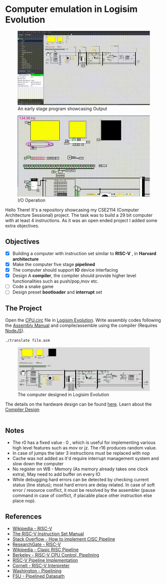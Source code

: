 # Computer emulation in Logisim Evolution

<figure>
<img src="./assets/output.gif">
<caption> An early stage program showcasing Output</caption>
</figure>

<figure>
<img src="./assets/io.gif">
<caption> I/O Operation</caption>
</figure>
Hello There!
It's a repository showcasing my CSE2114 (Computer Architecture Sessional) project. The task was to build a 29 bit computer with at least 4 instructions. As it was an open ended project I added some extra objectives.

## Objectives

- [x] Building a computer with instruction set similar to **RISC-V** , in **Harvard architecture**
- [x] Make the computer five stage **pipelined**
- [x] The computer should support **IO** device interfacing
- [x] Design A **compiler**, the compiler should provide higher level functionalities such as push/pop,mov etc.
- [ ] Code a snake game
- [ ] Design preset **bootloader** and **interrupt** set

## The Project

Open the [CPU.circ](CPU.circ) file in [Logisim Evolution](https://github.com/logisim-evolution/logisim-evolution). Write assembly codes following the [Assembly Manual](assembly.md) and compile/assemble using the compiler (Requires [NodeJS](https://nodejs.org/en)).

```bash
./translate file.asm
```

<figure>
<img src="./assets/whole.png">
<caption> The computer designed in Logisim Evolution</caption>
</figure>

The details on the hardware design can be found [here](./design.md). Learn about the [Compiler Design](./compiler.md)
<br>
<br>

## Notes

- The r0 has a fixed value : 0 , which is useful for implementing various high level features such as mov or jz. The r16 produces random value.
- In case of jumps the later 3 instructions must be replaced with nop
- Cache was not added as it'd require interrupt management system and slow down the computer
- No register on WB - Memory (As memory already takes one clock extra), May need to add buffer on every IO
- While debugging hard errors can be detected by checking current status (line status); most hard errors are delay related. In case of soft error / resource conflict, it must be resolved by the assembler (pause command in case of conflict, if placable place other instruction else place nop).

## References

- [Wikipedia - RISC-V](https://en.wikipedia.org/wiki/RISC-V)
- [The RISC-V Instruction Set Manual](https://riscv.org/wp-content/uploads/2017/05/riscv-spec-v2.2.pdf)
- [Stack Overflow - How to implement CISC Pipeline](https://stackoverflow.com/questions/55454314/how-to-implement-cisc-pipelined-cpu-right)
- [ResearchGate - RISC-V](https://www.researchgate.net/figure/Block-diagram-of-RISCV-SoC-and-its-five-stage-RISC-V-processor-Resources-from-different_fig3_363175823)
- [Wikipedia - Clasic RISC Pipeline](https://en.wikipedia.org/wiki/Classic_RISC_pipeline)
- [Berkeley - RISC-V CPU Control, Pipelining](https://inst.eecs.berkeley.edu/~cs61c/resources/su18_lec/Lecture12.pdf)
- [RISC-V Pipeline
  Implementation](https://passlab.github.io/CSCE513/notes/lecture08_RISCV_Impl_pipeline.pdf)
- [Cornell - RISC-V Interpreter](https://www.cs.cornell.edu/courses/cs3410/2019sp/riscv/interpreter/)
- [Washington - Pipelining](https://courses.cs.washington.edu/courses/cse378/10sp/lectures/lec11.pdf)
- [FSU - Pipelined Datapath](https://www.cs.fsu.edu/~zwang/files/cda3101/Fall2017/Lecture8_cda3101.pdf)
